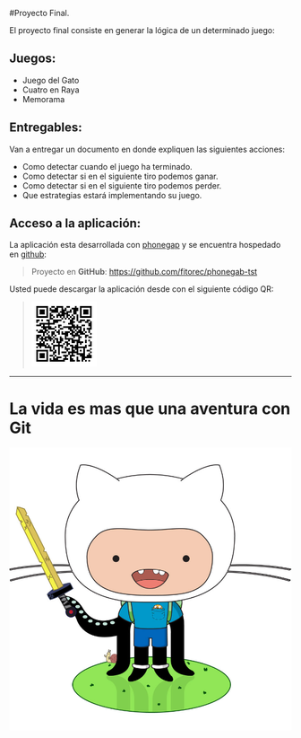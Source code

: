 #Proyecto Final.

El proyecto final consiste en generar la lógica de un determinado juego:

## Juegos:
 - Juego del Gato
 - Cuatro en Raya
 - Memorama

## Entregables:

Van a entregar un documento en donde expliquen las siguientes acciones:

 - Como detectar cuando el juego ha terminado.
 - Como detectar si en el siguiente tiro podemos ganar.
 - Como detectar si en el siguiente tiro podemos perder.
 - Que estrategias estará implementando su juego.


## Acceso a la aplicación:

La aplicación esta desarrollada con [phonegap](https://build.phonegap.com/) y se encuentra hospedado en [github](https://github.com/fitorec/phonegab-tst):

> Proyecto en **GitHub**: <https://github.com/fitorec/phonegab-tst>

Usted puede descargar la aplicación desde con el siguiente código QR:

> ![chart.png](chart.png)


 ------------------
# La vida es mas que una aventura con Git

![adventure-cat.jpg](adventure-cat.jpg)

